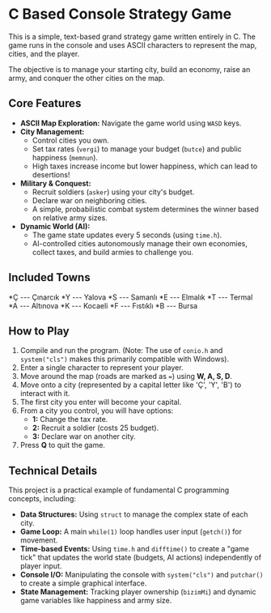 # C Based Console Strategy Game 

This is a simple, text-based grand strategy game written entirely in C. The game runs in the console and uses ASCII characters to represent the map, cities, and the player.

The objective is to manage your starting city, build an economy, raise an army, and conquer the other cities on the map.

## Core Features

* **ASCII Map Exploration:** Navigate the game world using `WASD` keys.
* **City Management:**
    * Control cities you own.
    * Set tax rates (`vergi`) to manage your budget (`butce`) and public happiness (`memnun`).
    * High taxes increase income but lower happiness, which can lead to desertions!
* **Military & Conquest:**
    * Recruit soldiers (`asker`) using your city's budget.
    * Declare war on neighboring cities.
    * A simple, probabilistic combat system determines the winner based on relative army sizes.
* **Dynamic World (AI):**
    * The game state updates every 5 seconds (using `time.h`).
    * AI-controlled cities autonomously manage their own economies, collect taxes, and build armies to challenge you.

## Included Towns
*Ç --- Çınarcık
*Y --- Yalova
*S --- Samanlı
*E --- Elmalık
*T --- Termal
*A --- Altınova
*K --- Kocaeli
*F --- Fıstıklı
*B --- Bursa

## How to Play

1.  Compile and run the program. (Note: The use of `conio.h` and `system("cls")` makes this primarily compatible with Windows).
2.  Enter a single character to represent your player.
3.  Move around the map (roads are marked as `=`) using **W, A, S, D**.
4.  Move onto a city (represented by a capital letter like 'Ç', 'Y', 'B') to interact with it.
5.  The first city you enter will become your capital.
6.  From a city you control, you will have options:
    * **1:** Change the tax rate.
    * **2:** Recruit a soldier (costs 25 budget).
    * **3:** Declare war on another city.
7.  Press **Q** to quit the game.

## Technical Details

This project is a practical example of fundamental C programming concepts, including:
* **Data Structures:** Using `struct` to manage the complex state of each city.
* **Game Loop:** A main `while(1)` loop handles user input (`getch()`) for movement.
* **Time-based Events:** Using `time.h` and `difftime()` to create a "game tick" that updates the world state (budgets, AI actions) independently of player input.
* **Console I/O:** Manipulating the console with `system("cls")` and `putchar()` to create a simple graphical interface.
* **State Management:** Tracking player ownership (`bizimMi`) and dynamic game variables like happiness and army size.